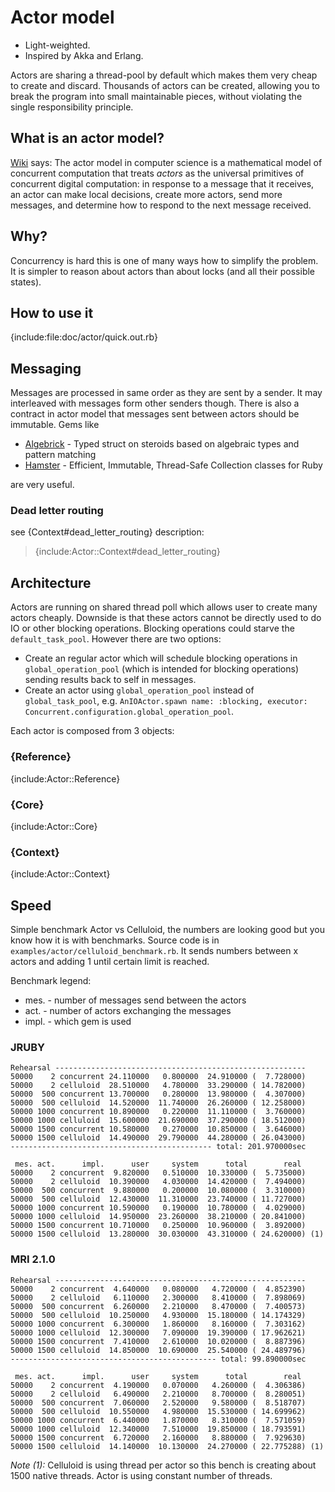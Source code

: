 # Actor model

-  Light-weighted.
-  Inspired by Akka and Erlang.

Actors are sharing a thread-pool by default which makes them very cheap to create and discard.
Thousands of actors can be created, allowing you to break the program into small maintainable pieces,
without violating the single responsibility principle.

## What is an actor model?

[Wiki](http://en.wikipedia.org/wiki/Actor_model) says:
The actor model in computer science is a mathematical model of concurrent computation
that treats _actors_ as the universal primitives of concurrent digital computation:
in response to a message that it receives, an actor can make local decisions,
create more actors, send more messages, and determine how to respond to the next
message received.

## Why?

Concurrency is hard this is one of many ways how to simplify the problem.
It is simpler to reason about actors than about locks (and all their possible states).

## How to use it

{include:file:doc/actor/quick.out.rb}

## Messaging

Messages are processed in same order as they are sent by a sender. It may interleaved with
messages form other senders though. There is also a contract in actor model that
messages sent between actors should be immutable. Gems like

- [Algebrick](https://github.com/pitr-ch/algebrick) - Typed struct on steroids based on
  algebraic types and pattern matching
- [Hamster](https://github.com/hamstergem/hamster) - Efficient, Immutable, Thread-Safe
  Collection classes for Ruby

are very useful.

### Dead letter routing

see {Context#dead_letter_routing} description:

> {include:Actor::Context#dead_letter_routing}

## Architecture

Actors are running on shared thread poll which allows user to create many actors cheaply.
Downside is that these actors cannot be directly used to do IO or other blocking operations.
Blocking operations could starve the `default_task_pool`. However there are two options:

- Create an regular actor which will schedule blocking operations in `global_operation_pool`
  (which is intended for blocking operations) sending results back to self in messages.
- Create an actor using `global_operation_pool` instead of `global_task_pool`, e.g.
  `AnIOActor.spawn name: :blocking, executor: Concurrent.configuration.global_operation_pool`.

Each actor is composed from 3 objects:

### {Reference}
{include:Actor::Reference}

### {Core}
{include:Actor::Core}

### {Context}
{include:Actor::Context}

## Speed

Simple benchmark Actor vs Celluloid, the numbers are looking good
but you know how it is with benchmarks. Source code is in
`examples/actor/celluloid_benchmark.rb`. It sends numbers between x actors
and adding 1 until certain limit is reached.

Benchmark legend:

- mes.  - number of messages send between the actors
- act.  - number of actors exchanging the messages
- impl. - which gem is used

### JRUBY

    Rehearsal --------------------------------------------------------
    50000    2 concurrent 24.110000   0.800000  24.910000 (  7.728000)
    50000    2 celluloid  28.510000   4.780000  33.290000 ( 14.782000)
    50000  500 concurrent 13.700000   0.280000  13.980000 (  4.307000)
    50000  500 celluloid  14.520000  11.740000  26.260000 ( 12.258000)
    50000 1000 concurrent 10.890000   0.220000  11.110000 (  3.760000)
    50000 1000 celluloid  15.600000  21.690000  37.290000 ( 18.512000)
    50000 1500 concurrent 10.580000   0.270000  10.850000 (  3.646000)
    50000 1500 celluloid  14.490000  29.790000  44.280000 ( 26.043000)
    --------------------------------------------- total: 201.970000sec
    
     mes. act.      impl.      user     system      total        real
    50000    2 concurrent  9.820000   0.510000  10.330000 (  5.735000)
    50000    2 celluloid  10.390000   4.030000  14.420000 (  7.494000)
    50000  500 concurrent  9.880000   0.200000  10.080000 (  3.310000)
    50000  500 celluloid  12.430000  11.310000  23.740000 ( 11.727000)
    50000 1000 concurrent 10.590000   0.190000  10.780000 (  4.029000)
    50000 1000 celluloid  14.950000  23.260000  38.210000 ( 20.841000)
    50000 1500 concurrent 10.710000   0.250000  10.960000 (  3.892000)
    50000 1500 celluloid  13.280000  30.030000  43.310000 ( 24.620000) (1)

### MRI 2.1.0

    Rehearsal --------------------------------------------------------
    50000    2 concurrent  4.640000   0.080000   4.720000 (  4.852390)
    50000    2 celluloid   6.110000   2.300000   8.410000 (  7.898069)
    50000  500 concurrent  6.260000   2.210000   8.470000 (  7.400573)
    50000  500 celluloid  10.250000   4.930000  15.180000 ( 14.174329)
    50000 1000 concurrent  6.300000   1.860000   8.160000 (  7.303162)
    50000 1000 celluloid  12.300000   7.090000  19.390000 ( 17.962621)
    50000 1500 concurrent  7.410000   2.610000  10.020000 (  8.887396)
    50000 1500 celluloid  14.850000  10.690000  25.540000 ( 24.489796)
    ---------------------------------------------- total: 99.890000sec
    
     mes. act.      impl.      user     system      total        real
    50000    2 concurrent  4.190000   0.070000   4.260000 (  4.306386)
    50000    2 celluloid   6.490000   2.210000   8.700000 (  8.280051)
    50000  500 concurrent  7.060000   2.520000   9.580000 (  8.518707)
    50000  500 celluloid  10.550000   4.980000  15.530000 ( 14.699962)
    50000 1000 concurrent  6.440000   1.870000   8.310000 (  7.571059)
    50000 1000 celluloid  12.340000   7.510000  19.850000 ( 18.793591)
    50000 1500 concurrent  6.720000   2.160000   8.880000 (  7.929630)
    50000 1500 celluloid  14.140000  10.130000  24.270000 ( 22.775288) (1)

*Note (1):* Celluloid is using thread per actor so this bench is creating about 1500
native threads. Actor is using constant number of threads.
